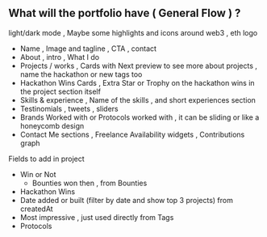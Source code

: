 ## What will the portfolio have ( General Flow ) ?

light/dark mode , Maybe some highlights and icons around web3 , eth logo

- Name , Image and tagline , CTA , contact
- About , intro , What I do
- Projects / works , Cards with Next preview to see more about projects , name the hackathon or new tags too
- Hackathon Wins Cards , Extra Star or Trophy on the hackathon wins in the project section itself
- Skills & experience , Name of the skills , and short experiences section
- Testinomials , tweets , sliders
- Brands Worked with or Protocols worked with , it can be sliding or like a honeycomb design
- Contact Me sections , Freelance Availability widgets , Contributions graph

Fields to add in project

- Win or Not
  - Bounties won then , from Bounties
- Hackathon Wins
- Date added or built (filter by date and show top 3 projects) from createdAt
- Most impressive , just used directly from Tags
- Protocols
